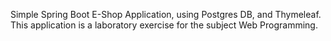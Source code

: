 Simple Spring Boot E-Shop Application, using Postgres DB, and Thymeleaf.
This application is a laboratory exercise for the subject Web Programming.
